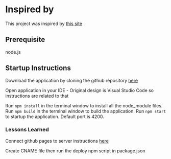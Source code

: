# Inspired by
This project was inspired by [this site](https://www.wix.com/website-template/view/html/2467?siteId=e45594ca-bae9-4980-81f7-445969adb27f&metaSiteId=b3ba76b8-e782-4e3d-9fc9-4d933008cd62&originUrl=https%3A%2F%2Fwww.wix.com%2Fwebsite%2Ftemplates%3Fcriteria%3Dpodcast)

## Prerequisite
node.js

## Startup Instructions
Download the application by cloning the github repository [here](https://github.com/leightonmeredith/the-soccer-family)

Open application in your IDE - Original design is Visual Studio Code so instructions are related to that

Run `npm install` in the terminal window to install all the node_module files.
Run `npm build` in the terminal window to build the application.
Run `npm start` to startup the application. Default port is 4200.


### Lessons Learned
Connect github pages to server instructions [here](https://support.dnsimple.com/articles/github-pages/)

Create CNAME file then run the deploy npm script in package.json 